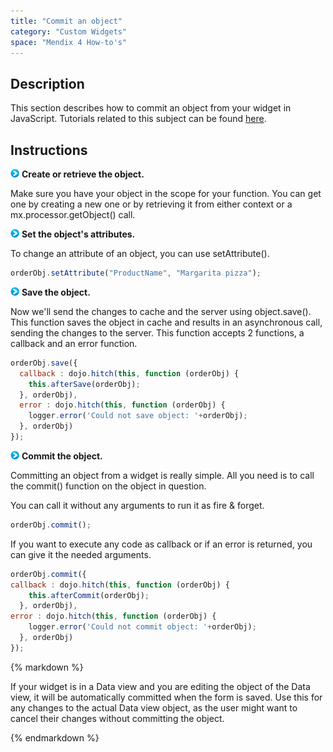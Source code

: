 ```yaml
---
title: "Commit an object"
category: "Custom Widgets"
space: "Mendix 4 How-to's"
---
```

## Description

This section describes how to commit an object from your widget in JavaScript. Tutorials related to this subject can be found [here](custom-widgets).

## Instructions

![](attachments/819203/917932.png) **Create or retrieve the object.**

Make sure you have your object in the scope for your function. You can get one by creating a new one or by retrieving it from either context or a mx.processor.getObject() call.

![](attachments/819203/917932.png) **Set the object's attributes.**

To change an attribute of an object, you can use setAttribute().

```javascript
orderObj.setAttribute("ProductName", "Margarita pizza");

```

![](attachments/819203/917932.png) **Save the object.**

Now we'll send the changes to cache and the server using object.save(). This function saves the object in cache and results in an asynchronous call, sending the changes to the server. This function accepts 2 functions, a callback and an error function.

```javascript
orderObj.save({
  callback : dojo.hitch(this, function (orderObj) {                     
    this.afterSave(orderObj);
  }, orderObj),
  error : dojo.hitch(this, function (orderObj) {
    logger.error('Could not save object: '+orderObj);
  }, orderObj)
});

```

![](attachments/819203/917932.png) **Commit the object.**

Committing an object from a widget is really simple. All you need is to call the commit() function on the object in question.

You can call it without any arguments to run it as fire & forget.

```javascript
orderObj.commit();
```

If you want to execute any code as callback or if an error is returned, you can give it the needed arguments.

```javascript
orderObj.commit({
callback : dojo.hitch(this, function (orderObj) {
    this.afterCommit(orderObj);
  }, orderObj),
error : dojo.hitch(this, function (orderObj) {
    logger.error('Could not commit object: '+orderObj);
  }, orderObj)
});
```
<div class="alert alert-warning">{% markdown %}

If your widget is in a Data view and you are editing the object of the Data view, it will be automatically committed when the form is saved. Use this for any changes to the actual Data view object, as the user might want to cancel their changes without committing the object.

{% endmarkdown %}</div>
